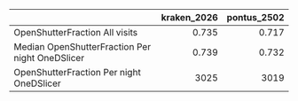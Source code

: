 |                                                 |   kraken_2026 |   pontus_2502 |
|:------------------------------------------------|--------------:|--------------:|
| OpenShutterFraction All visits                  |         0.735 |         0.717 |
| Median OpenShutterFraction Per night OneDSlicer |         0.739 |         0.732 |
| OpenShutterFraction Per night OneDSlicer        |      3025     |      3019     |
